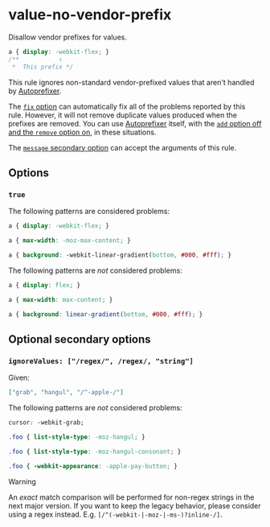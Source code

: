 # value-no-vendor-prefix

Disallow vendor prefixes for values.

<!-- prettier-ignore -->
```css
a { display: -webkit-flex; }
/**           ↑
 *  This prefix */
```

This rule ignores non-standard vendor-prefixed values that aren't handled by [Autoprefixer](https://github.com/postcss/autoprefixer).

The [`fix` option](../../../docs/user-guide/options.md#fix) can automatically fix all of the problems reported by this rule. However, it will not remove duplicate values produced when the prefixes are removed. You can use [Autoprefixer](https://github.com/postcss/autoprefixer) itself, with the [`add` option off and the `remove` option on](https://github.com/postcss/autoprefixer#options), in these situations.

The [`message` secondary option](../../../docs/user-guide/configure.md#message) can accept the arguments of this rule.

## Options

### `true`

The following patterns are considered problems:

<!-- prettier-ignore -->
```css
a { display: -webkit-flex; }
```

<!-- prettier-ignore -->
```css
a { max-width: -moz-max-content; }
```

<!-- prettier-ignore -->
```css
a { background: -webkit-linear-gradient(bottom, #000, #fff); }
```

The following patterns are _not_ considered problems:

<!-- prettier-ignore -->
```css
a { display: flex; }
```

<!-- prettier-ignore -->
```css
a { max-width: max-content; }
```

<!-- prettier-ignore -->
```css
a { background: linear-gradient(bottom, #000, #fff); }
```

## Optional secondary options

### `ignoreValues: ["/regex/", /regex/, "string"]`

Given:

```json
["grab", "hangul", "/^-apple-/"]
```

The following patterns are _not_ considered problems:

<!-- prettier-ignore -->
```css
cursor: -webkit-grab;
```

<!-- prettier-ignore -->
```css
.foo { list-style-type: -moz-hangul; }
```

<!-- prettier-ignore -->
```css
.foo { list-style-type: -moz-hangul-consonant; }
```

<!-- prettier-ignore -->
```css
.foo { -webkit-appearance: -apple-pay-button; }
```

> [!WARNING]
> An _exact_ match comparison will be performed for non-regex strings in the next major version.
> If you want to keep the legacy behavior, please consider using a regex instead.
> E.g. `[/^(-webkit-|-moz-|-ms-)?inline-/]`.
